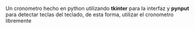 Un cronometro hecho en python utilizando **tkinter** para la interfaz y **pynput** para detectar teclas del teclado, de esta forma, utilizar el cronometro libremente
